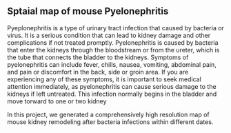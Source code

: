 ## Sptaial map of mouse Pyelonephritis 

Pyeplonephritis is a type of urinary tract infection that caused by bacteria or virus.  It is a serious condition that can lead to kidney damage and other complications if not treated promptly. Pyelonephritis is caused by bacteria that enter the kidneys through the bloodstream or from the ureter, which is the tube that connects the bladder to the kidneys. Symptoms of pyelonephritis can include fever, chills, nausea, vomiting, abdominal pain, and pain or discomfort in the back, side or groin area. If you are experiencing any of these symptoms, it is important to seek medical attention immediately, as pyelonephritis can cause serious damage to the kidneys if left untreated. This infection normally begins in the bladder and move torward to one or two kidney

In this project, we generated a comprehensively high resolution map of mouse kidney remodeling after bacteria infections within different dates.
